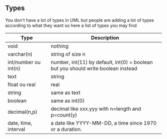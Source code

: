 ## Types

You don't have a lot of types in UML but people are adding
a lot of types according to what they want so here
a list of types you may find

<table class="table-striped table">
<thead>
        <tr>
            <th>Type</th>
            <th>Description</th>
        </tr>
</thead>
<tbody>
    <tr>
        <td>void</td>
        <td>nothing</td>
    </tr>
    <tr>
        <td>varchar(n)</td>
        <td>string of size n</td>
    </tr>
    <tr>
        <td>int/number ou int(n)</td>
        <td>number, int(11) by default, int(0) = boolean but
            you should write boolean instead
        </td>
    </tr>
    <tr>
        <td>text</td>
        <td>string</td>
    </tr>
    <tr>
        <td>float ou real</td>
        <td>real</td>
    </tr>
    <tr>
        <td>string</td>
        <td>same as text</td>
    </tr>
    <tr>
        <td>boolean</td>
        <td>same as int(0)</td>
    </tr>
    <tr>
        <td>decimal(n,p)</td>
        <td>decimal like xxx.yyy with n=length and p=count(y)</td>
    </tr>
    <tr>
        <td>date, time, interval</td>
        <td>a date like YYYY-MM-DD, a time since 1970
        or a duration.</td>
    </tr>
</tbody>
</table>

